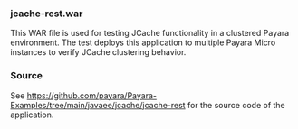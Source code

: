 ### jcache-rest.war

This WAR file is used for testing JCache functionality in a clustered Payara environment. The test deploys this application to multiple Payara Micro instances to verify JCache clustering behavior.

### Source

See https://github.com/payara/Payara-Examples/tree/main/javaee/jcache/jcache-rest for the source code of the application.
